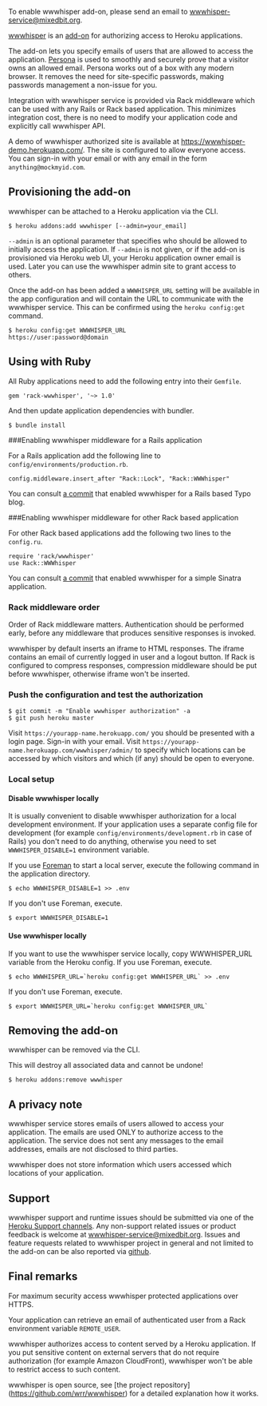 To enable wwwhisper add-on, please send an email to
wwwhisper-service@mixedbit.org.

[wwwhisper](http://addons.heroku.com/wwwhisper) is an
[add-on](http://addons.heroku.com) for authorizing access to Heroku
applications.

The add-on lets you specify emails of users that are allowed to access
the application. [Persona](https://persona.org) is used to smoothly
and securely prove that a visitor owns an allowed email. Persona works
out of a box with any modern browser. It removes the need for
site-specific passwords, making passwords management a non-issue for
you.

Integration with wwwhisper service is provided via Rack middleware
which can be used with any Rails or Rack based application. This
minimizes integration cost, there is no need to modify your
application code and explicitly call wwwhisper API.

A demo of wwwhisper authorized site is available at
https://wwwhisper-demo.herokuapp.com/. The site is configured to allow
everyone access. You can sign-in with your email or with any email in
the form `anything@mockmyid.com`.

## Provisioning the add-on

wwwhisper can be attached to a Heroku application via the CLI.

    $ heroku addons:add wwwhisper [--admin=your_email]

`--admin` is an optional parameter that specifies who should be
allowed to initially access the application. If `--admin` is not
given, or if the add-on is provisioned via Heroku web UI, your Heroku
application owner email is used. Later you can use the wwwhisper admin
site to grant access to others.

Once the add-on has been added a `WWWHISPER_URL` setting will be
available in the app configuration and will contain the URL to
communicate with the wwwhisper service. This can be confirmed using the
`heroku config:get` command.

    $ heroku config:get WWWHISPER_URL
    https://user:password@domain


## Using with Ruby

All Ruby applications need to add the following entry into their
`Gemfile`.

    gem 'rack-wwwhisper', '~> 1.0'

And then update application dependencies with bundler.

    $ bundle install

###Enabling wwwhisper middleware for a Rails application

For a Rails application add the following line to
`config/environments/production.rb`.

    config.middleware.insert_after "Rack::Lock", "Rack::WWWhisper"

You can consult [a
commit](https://github.com/wrr/typo/commit/70acd99924dd59fab45efccc426233a2d9ee4f7e)
that enabled wwwhisper for a Rails based Typo blog.

###Enabling wwwhisper middleware for other Rack based application

For other Rack based applications add the following two lines to the
`config.ru`.

    require 'rack/wwwhisper'
    use Rack::WWWhisper

You can consult [a
commit](https://github.com/wrr/heroku-sinatra-app/commit/f152a4370d6b1c881f8dd60a91a3f050a8c6389b)
that enabled wwwhisper for a simple Sinatra application.

### Rack middleware order

Order of Rack middleware matters. Authentication should be
performed early, before any middleware that produces sensitive
responses is invoked.

wwwhisper by default inserts an iframe to HTML responses. The iframe
contains an email of currently logged in user and a logout button. If
Rack is configured to compress responses, compression middleware
should be put before wwwhisper, otherwise iframe won't be inserted.

### Push the configuration and test the authorization

    $ git commit -m "Enable wwwhisper authorization" -a
    $ git push heroku master

Visit `https://yourapp-name.herokuapp.com/` you should be presented
with a login page. Sign-in with your email. Visit
`https://yourapp-name.herokuapp.com/wwwhisper/admin/` to specify which
locations can be accessed by which visitors and which (if any) should
be open to everyone.

### Local setup

#### Disable wwwhisper locally

It is usually convenient to disable wwwhisper authorization for a
local development environment. If your application uses a separate
config file for development (for example
`config/environments/development.rb` in case of Rails) you don't need
to do anything, otherwise you need to set `WWWHISPER_DISABLE=1`
environment variable.

If you use [Foreman](config-vars#local_setup) to start a local server,
execute the following command in the application directory.

    $ echo WWWHISPER_DISABLE=1 >> .env

If you don't use Foreman, execute.

    $ export WWWHISPER_DISABLE=1

#### Use wwwhisper locally

If you want to use the wwwhisper service locally, copy WWWHISPER_URL
variable from the Heroku config. If you use Foreman, execute.

    $ echo WWWHISPER_URL=`heroku config:get WWWHISPER_URL` >> .env

If you don't use Foreman, execute.

    $ export WWWHISPER_URL=`heroku config:get WWWHISPER_URL`

## Removing the add-on

wwwhisper can be removed via the CLI.

<div class="warning" markdown="1">This will destroy all associated data and cannot be undone!</div>

    $ heroku addons:remove wwwhisper

## A privacy note

wwwhisper service stores emails of users allowed to access your
application. The emails are used ONLY to authorize access to the
application. The service does not sent any messages to the email
addresses, emails are not disclosed to third parties.

wwwhisper does not store information which users accessed which
locations of your application.

## Support

wwwhisper support and runtime issues should be submitted via one of
the [Heroku Support channels](support-channels). Any non-support
related issues or product feedback is welcome at
wwwhisper-service@mixedbit.org. Issues and feature requests
related to wwwhisper project in general and not limited to the add-on
can be also reported via [github](https://github.com/wrr/wwwhisper).

## Final remarks

For maximum security access wwwhisper protected applications over HTTPS.

Your application can retrieve an email of authenticated user from a Rack
environment variable `REMOTE_USER`.

wwwhisper authorizes access to content served by a Heroku
application. If you put sensitive content on external servers that do
not require authorization (for example Amazon CloudFront), wwwhisper
won't be able to restrict access to such content.

wwwhisper is open source, see [the project repository]
(https://github.com/wrr/wwwhisper) for a detailed explanation how it
works.
